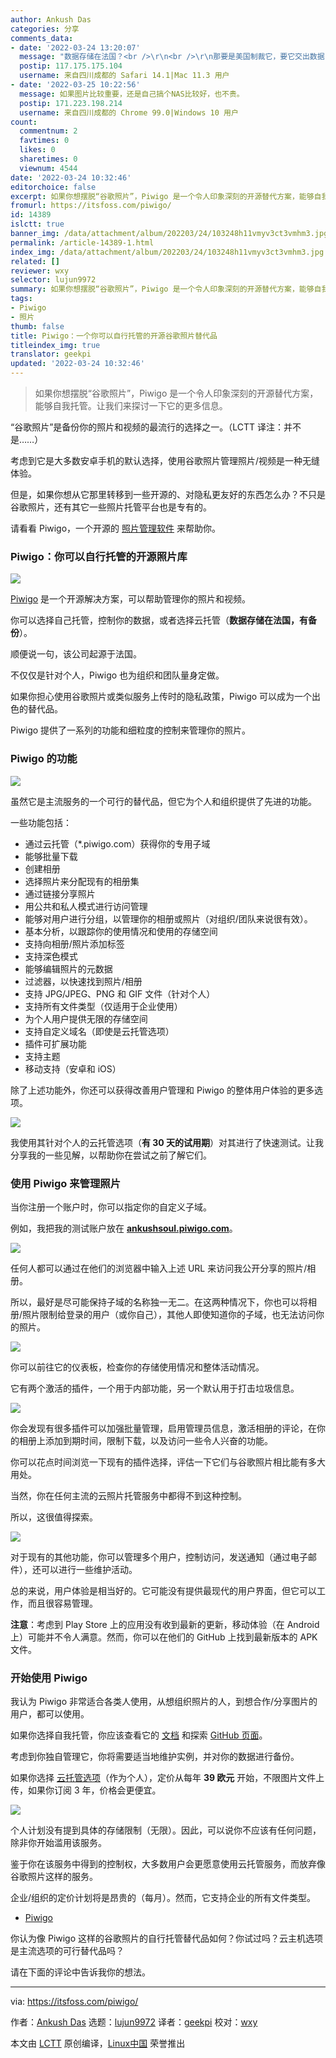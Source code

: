 ```yaml
---
author: Ankush Das
categories: 分享
comments_data:
- date: '2022-03-24 13:20:07'
  message: "数据存储在法国？<br />\r\n<br />\r\n那要是美国制裁它，要它交出数据，会很快投降吗？"
  postip: 117.175.175.104
  username: 来自四川成都的 Safari 14.1|Mac 11.3 用户
- date: '2022-03-25 10:22:56'
  message: 如果图片比较重要，还是自己搞个NAS比较好，也不贵。
  postip: 171.223.198.214
  username: 来自四川成都的 Chrome 99.0|Windows 10 用户
count:
  commentnum: 2
  favtimes: 0
  likes: 0
  sharetimes: 0
  viewnum: 4544
date: '2022-03-24 10:32:46'
editorchoice: false
excerpt: 如果你想摆脱“谷歌照片”，Piwigo 是一个令人印象深刻的开源替代方案，能够自我托管。让我们来探讨一下它的更多信息。
fromurl: https://itsfoss.com/piwigo/
id: 14389
islctt: true
banner_img: /data/attachment/album/202203/24/103248h11vmyv3ct3vmhm3.jpg
permalink: /article-14389-1.html
index_img: /data/attachment/album/202203/24/103248h11vmyv3ct3vmhm3.jpg.thumb.jpg
related: []
reviewer: wxy
selector: lujun9972
summary: 如果你想摆脱“谷歌照片”，Piwigo 是一个令人印象深刻的开源替代方案，能够自我托管。让我们来探讨一下它的更多信息。
tags:
- Piwigo
- 照片
thumb: false
title: Piwigo：一个你可以自行托管的开源谷歌照片替代品
titleindex_img: true
translator: geekpi
updated: '2022-03-24 10:32:46'
---
```



> 
> 如果你想摆脱“谷歌照片”，Piwigo 是一个令人印象深刻的开源替代方案，能够自我托管。让我们来探讨一下它的更多信息。
> 
> 
> 


“谷歌照片”是备份你的照片和视频的最流行的选择之一。（LCTT 译注：并不是……）


考虑到它是大多数安卓手机的默认选择，使用谷歌照片管理照片/视频是一种无缝体验。


但是，如果你想从它那里转移到一些开源的、对隐私更友好的东西怎么办？不只是谷歌照片，还有其它一些照片托管平台也是专有的。


请看看 Piwigo，一个开源的 [照片管理软件](https://itsfoss.com/linux-photo-management-software/) 来帮助你。


### Piwigo：你可以自行托管的开源照片库


![](/data/attachment/album/202203/24/103248h11vmyv3ct3vmhm3.jpg)


[Piwigo](https://piwigo.com/) 是一个开源解决方案，可以帮助管理你的照片和视频。


你可以选择自己托管，控制你的数据，或者选择云托管（**数据存储在法国，有备份**）。


顺便说一句，该公司起源于法国。


不仅仅是针对个人，Piwigo 也为组织和团队量身定做。


如果你担心使用谷歌照片或类似服务上传时的隐私政策，Piwigo 可以成为一个出色的替代品。


Piwigo 提供了一系列的功能和细粒度的控制来管理你的照片。


### Piwigo 的功能


![](/data/attachment/album/202203/24/103250ifamg31foddr5r3e.png)


虽然它是主流服务的一个可行的替代品，但它为个人和组织提供了先进的功能。


一些功能包括：


* 通过云托管（\*.piwigo.com）获得你的专用子域
* 能够批量下载
* 创建相册
* 选择照片来分配现有的相册集
* 通过链接分享照片
* 用公共和私人模式进行访问管理
* 能够对用户进行分组，以管理你的相册或照片（对组织/团队来说很有效）。
* 基本分析，以跟踪你的使用情况和使用的存储空间
* 支持向相册/照片添加标签
* 支持深色模式
* 能够编辑照片的元数据
* 过滤器，以快速找到照片/相册
* 支持 JPG/JPEG、PNG 和 GIF 文件（针对个人）
* 支持所有文件类型（仅适用于企业使用）
* 为个人用户提供无限的存储空间
* 支持自定义域名（即使是云托管选项）
* 插件可扩展功能
* 支持主题
* 移动支持（安卓和 iOS）


除了上述功能外，你还可以获得改善用户管理和 Piwigo 的整体用户体验的更多选项。


![](/data/attachment/album/202203/24/103251qdcmhohxtczanu1e.png)


我使用其针对个人的云托管选项（**有 30 天的试用期**）对其进行了快速测试。让我分享我的一些见解，以帮助你在尝试之前了解它们。


### 使用 Piwigo 来管理照片


当你注册一个账户时，你可以指定你的自定义子域。


例如，我把我的测试账户放在 **[ankushsoul.piwigo.com](http://ankushsoul.piwigo.com)**。


![](/data/attachment/album/202203/24/103253zltrcfaflkcrt4sn.png)


任何人都可以通过在他们的浏览器中输入上述 URL 来访问我公开分享的照片/相册。


所以，最好是尽可能保持子域的名称独一无二。在这两种情况下，你也可以将相册/照片限制给登录的用户（或你自己），其他人即使知道你的子域，也无法访问你的照片。


![](/data/attachment/album/202203/24/103255xookvzrqbphhjz22.png)


你可以前往它的仪表板，检查你的存储使用情况和整体活动情况。


它有两个激活的插件，一个用于内部功能，另一个默认用于打击垃圾信息。


![](/data/attachment/album/202203/24/103255z007pf5ip52ekf2u.png)


你会发现有很多插件可以加强批量管理，启用管理员信息，激活相册的评论，在你的相册上添加到期时间，限制下载，以及访问一些令人兴奋的功能。


你可以花点时间浏览一下现有的插件选择，评估一下它们与谷歌照片相比能有多大用处。


当然，你在任何主流的云照片托管服务中都得不到这种控制。


所以，这很值得探索。


![](/data/attachment/album/202203/24/103257cp3vqinan3v8hvr3.png)


对于现有的其他功能，你可以管理多个用户，控制访问，发送通知（通过电子邮件），还可以进行一些维护活动。


总的来说，用户体验是相当好的。它可能没有提供最现代的用户界面，但它可以工作，而且很容易管理。


**注意**：考虑到 Play Store 上的应用没有收到最新的更新，移动体验（在 Android 上）可能并不令人满意。然而，你可以在他们的 GitHub 上找到最新版本的 APK 文件。


### 开始使用 Piwigo


我认为 Piwigo 非常适合各类人使用，从想组织照片的人，到想合作/分享图片的用户，都可以使用。


如果你选择自我托管，你应该查看它的 [文档](https://piwigo.org/doc/doku.php) 和探索 [GitHub 页面](https://github.com/Piwigo)。


考虑到你独自管理它，你将需要适当地维护实例，并对你的数据进行备份。


如果你选择 [云托管选项](https://piwigo.com/pricing)（作为个人），定价从每年 **39 欧元** 开始，不限图片文件上传，如果你订阅 3 年，价格会更便宜。


![](/data/attachment/album/202203/24/103259cza2pxlmi2ziszgm.png)


个人计划没有提到具体的存储限制（无限）。因此，可以说你不应该有任何问题，除非你开始滥用该服务。


鉴于你在该服务中得到的控制权，大多数用户会更愿意使用云托管服务，而放弃像谷歌照片这样的服务。


企业/组织的定价计划将是昂贵的（每月）。然而，它支持企业的所有文件类型。


* [Piwigo](https://piwigo.com/)


你认为像 Piwigo 这样的谷歌照片的自行托管替代品如何？你试过吗？云主机选项是主流选项的可行替代品吗？


请在下面的评论中告诉我你的想法。




---


via: <https://itsfoss.com/piwigo/>


作者：[Ankush Das](https://itsfoss.com/author/ankush/) 选题：[lujun9972](https://github.com/lujun9972) 译者：[geekpi](https://github.com/geekpi) 校对：[wxy](https://github.com/wxy)


本文由 [LCTT](https://github.com/LCTT/TranslateProject) 原创编译，[Linux中国](https://linux.cn/) 荣誉推出